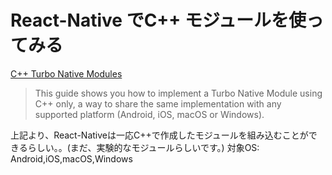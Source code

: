 # React-Native でC++ モジュールを使ってみる

[C++ Turbo Native Modules](https://reactnative.dev/docs/the-new-architecture/cxx-cxxturbomodules)
> This guide shows you how to implement a Turbo Native Module using C++ only, a way to share the same implementation with any supported platform (Android, iOS, macOS or Windows).

上記より、React-Nativeは一応C++で作成したモジュールを組み込むことができるらしい。。(まだ、実験的なモジュールらしいです。)
対象OS: Android,iOS,macOS,Windows
